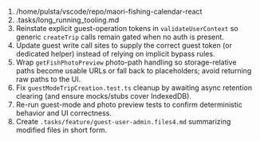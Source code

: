 1. /home/pulsta/vscode/repo/maori-fishing-calendar-react
2. .tasks/long_running_tooling.md
3. Reinstate explicit guest-operation tokens in `validateUserContext` so generic `createTrip` calls remain gated when no auth is present.
4. Update guest write call sites to supply the correct guest token (or dedicated helper) instead of relying on implicit bypass rules.
5. Wrap `getFishPhotoPreview` photo-path handling so storage-relative paths become usable URLs or fall back to placeholders; avoid returning raw paths to the UI.
6. Fix `guestModeTripCreation.test.ts` cleanup by awaiting async retention clearing (and ensure mocks/stubs cover IndexedDB).
7. Re-run guest-mode and photo preview tests to confirm deterministic behavior and UI correctness.
8. Create `.tasks/feature/guest-user-admin.files4.md` summarizing modified files in short form.
